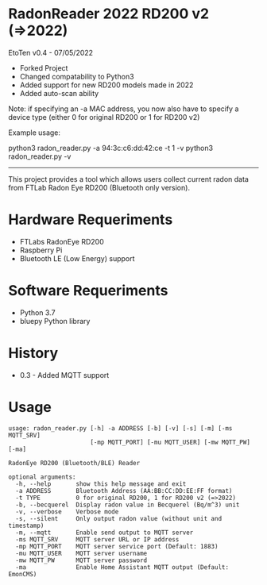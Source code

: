 # RadonReader 2022 RD200 v2 (=>2022)


EtoTen v0.4 - 07/05/2022
- Forked Project
- Changed compatability to Python3 
- Added support for new RD200 models made in 2022
- Added auto-scan ability 

Note: if specifying an -a MAC address, you now also have to specify a device type (either 0 for original RD200 or 1 for RD200 v2)

Example usage:

python3 radon_reader.py -a 94:3c:c6:dd:42:ce -t 1 -v
python3 radon_reader.py -v


------------

This project provides a tool which allows users collect current radon data from FTLab Radon Eye RD200 (Bluetooth only version).


# Hardware Requeriments
- FTLabs RadonEye RD200 
- Raspberry Pi 
- Bluetooth LE (Low Energy) support


# Software Requeriments
- Python 3.7
- bluepy Python library


# History
- 0.3 - Added MQTT support


# Usage
<pre><code>usage: radon_reader.py [-h] -a ADDRESS [-b] [-v] [-s] [-m] [-ms MQTT_SRV]
                       [-mp MQTT_PORT] [-mu MQTT_USER] [-mw MQTT_PW] [-ma]

RadonEye RD200 (Bluetooth/BLE) Reader

optional arguments:
  -h, --help       show this help message and exit
  -a ADDRESS       Bluetooth Address (AA:BB:CC:DD:EE:FF format)
  -t TYPE          0 for original RD200, 1 for RD200 v2 (=>2022)
  -b, --becquerel  Display radon value in Becquerel (Bq/m^3) unit
  -v, --verbose    Verbose mode
  -s, --silent     Only output radon value (without unit and timestamp)
  -m, --mqtt       Enable send output to MQTT server
  -ms MQTT_SRV     MQTT server URL or IP address
  -mp MQTT_PORT    MQTT server service port (Default: 1883)
  -mu MQTT_USER    MQTT server username
  -mw MQTT_PW      MQTT server password
  -ma              Enable Home Assistant MQTT output (Default: EmonCMS)</code></pre>
